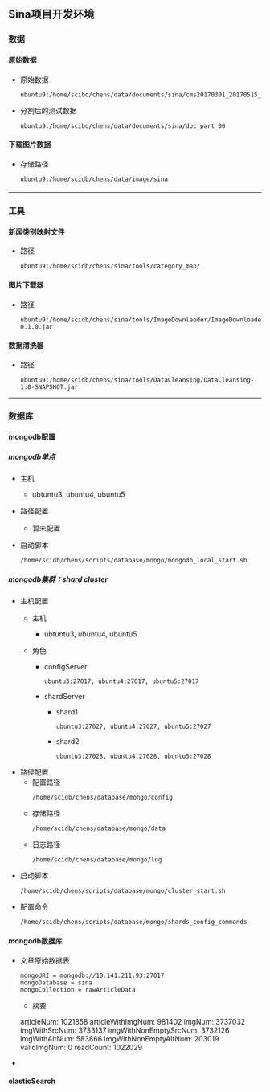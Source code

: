 ## Sina项目开发环境

### 数据
#### 原始数据
- 原始数据
    ```
    ubuntu9:/home/scibd/chens/data/documents/sina/cms20170301_20170515_new.txt
    ```
- 分割后的测试数据
    ```
    ubuntu9:/home/scibd/chens/data/documents/sina/doc_part_00

    ```    
#### 下载图片数据
- 存储路径
    ```
    ubuntu9:/home/scidb/chens/data/image/sina
    ```
#### 
---

### 工具

#### 新闻类别映射文件
- 路径
    ```    
    ubuntu9:/home/scidb/chens/sina/tools/category_map/
    ```

#### 图片下载器
- 路径
    ```    
    ubuntu9:/home/scidb/chens/sina/tools/ImageDownlaoder/ImageDownloader-0.1.0.jar 
    ```
#### 数据清洗器
- 路径
    ```    
    ubuntu9:/home/scidb/chens/sina/tools/DataCleansing/DataCleansing-1.0-SNAPSHOT.jar
    ```
---

### 数据库

#### mongodb配置

##### mongodb单点
- 主机
    - ubtuntu3, ubuntu4, ubuntu5
- 路径配置
    - 暂未配置

- 启动脚本        
    ```
    /home/scidb/chens/scripts/database/mongo/mongodb_local_start.sh
    ```
##### mongodb集群：shard cluster
- 主机配置
    - 主机
        - ubtuntu3, ubuntu4, ubuntu5 
        
    - 角色  
        - configServer 
            ```
            ubuntu3:27017, ubuntu4:27017, ubuntu5:27017
            ```
        - shardServer
        
            - shard1
                ```
                ubuntu3:27027, ubuntu4:27027, ubuntu5:27027
                ```
            - shard2
                ```
                ubuntu3:27028, ubuntu4:27028, ubuntu5:27028
                ```
- 路径配置
    - 配置路径
        ```
        /home/scidb/chens/database/mongo/config
        ```
    - 存储路径
        ```
        /home/scidb/chens/database/mongo/data
        ```
    - 日志路径
        ```
        /home/scidb/chens/database/mongo/log
        ```
- 启动脚本
    ```
    /home/scidb/chens/scripts/database/mongo/cluster_start.sh
    ```
- 配置命令
    ```
    /home/scidb/chens/scripts/database/mongo/shards_config_commands
    ```
#### mongodb数据库
- 文章原始数据表
    ```
    mongoURI = mongodb://10.141.211.93:27017
    mongoDatabase = sina
    mongoCollection = rawArticleData
    ```
    - 摘要
    
    articleNum: 1021858 
    articleWithImgNum: 981402 
    imgNum: 3737032 
    imgWithSrcNum: 3733137
    imgWithNonEmptySrcNum: 3732126 
    imgWithAltNum: 583866 
    imgWithNonEmptyAltNum: 203019 
    validImgNum: 0 
    readCount: 1022029 
- 
#### elasticSearch